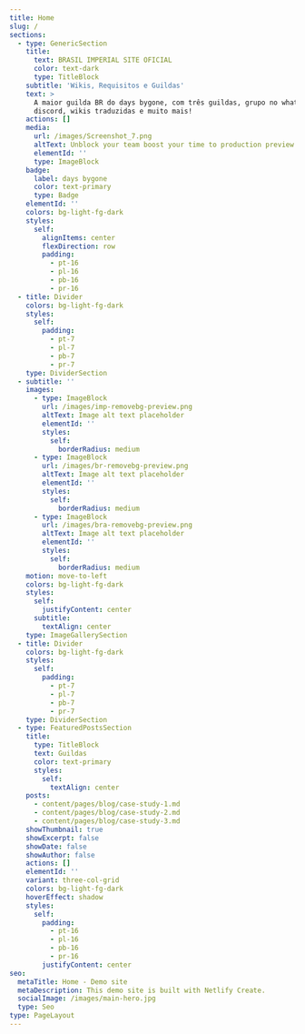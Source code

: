 ```yaml
---
title: Home
slug: /
sections:
  - type: GenericSection
    title:
      text: BRASIL IMPERIAL SITE OFICIAL
      color: text-dark
      type: TitleBlock
    subtitle: 'Wikis, Requisitos e Guildas'
    text: >
      A maior guilda BR do days bygone, com três guildas, grupo no whatsapp,
      discord, wikis traduzidas e muito mais!
    actions: []
    media:
      url: /images/Screenshot_7.png
      altText: Unblock your team boost your time to production preview
      elementId: ''
      type: ImageBlock
    badge:
      label: days bygone
      color: text-primary
      type: Badge
    elementId: ''
    colors: bg-light-fg-dark
    styles:
      self:
        alignItems: center
        flexDirection: row
        padding:
          - pt-16
          - pl-16
          - pb-16
          - pr-16
  - title: Divider
    colors: bg-light-fg-dark
    styles:
      self:
        padding:
          - pt-7
          - pl-7
          - pb-7
          - pr-7
    type: DividerSection
  - subtitle: ''
    images:
      - type: ImageBlock
        url: /images/imp-removebg-preview.png
        altText: Image alt text placeholder
        elementId: ''
        styles:
          self:
            borderRadius: medium
      - type: ImageBlock
        url: /images/br-removebg-preview.png
        altText: Image alt text placeholder
        elementId: ''
        styles:
          self:
            borderRadius: medium
      - type: ImageBlock
        url: /images/bra-removebg-preview.png
        altText: Image alt text placeholder
        elementId: ''
        styles:
          self:
            borderRadius: medium
    motion: move-to-left
    colors: bg-light-fg-dark
    styles:
      self:
        justifyContent: center
      subtitle:
        textAlign: center
    type: ImageGallerySection
  - title: Divider
    colors: bg-light-fg-dark
    styles:
      self:
        padding:
          - pt-7
          - pl-7
          - pb-7
          - pr-7
    type: DividerSection
  - type: FeaturedPostsSection
    title:
      type: TitleBlock
      text: Guildas
      color: text-primary
      styles:
        self:
          textAlign: center
    posts:
      - content/pages/blog/case-study-1.md
      - content/pages/blog/case-study-2.md
      - content/pages/blog/case-study-3.md
    showThumbnail: true
    showExcerpt: false
    showDate: false
    showAuthor: false
    actions: []
    elementId: ''
    variant: three-col-grid
    colors: bg-light-fg-dark
    hoverEffect: shadow
    styles:
      self:
        padding:
          - pt-16
          - pl-16
          - pb-16
          - pr-16
        justifyContent: center
seo:
  metaTitle: Home - Demo site
  metaDescription: This demo site is built with Netlify Create.
  socialImage: /images/main-hero.jpg
  type: Seo
type: PageLayout
---
```

